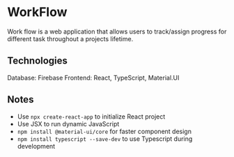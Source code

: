 # WorkFlow
Work flow is a web application that allows users to track/assign progress for different task throughout a projects lifetime.

## Technologies
Database: Firebase
Frontend: React, TypeScript, Material.UI

## Notes
* Use `npx create-react-app` to initialize React project
* Use JSX to run dynamic JavaScript
* `npm install @material-ui/core` for faster component design
* `npm install typescript --save-dev` to use Typescript during development